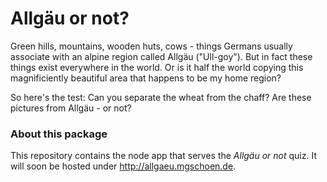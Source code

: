 # Allgäu or not?

Green hills, mountains, wooden huts, cows - things Germans usually associate with an alpine region called Allgäu ("Ull-goy"). But in fact these things exist everywhere in the world. Or is it half the world copying this magnificiently beautiful area that happens to be my home region?

So here's the test: Can you separate the wheat from the chaff? Are these pictures from Allgäu - or not?

### About this package

This repository contains the node app that serves the *Allgäu or not* quiz. It will soon be hosted under http://allgaeu.mgschoen.de.